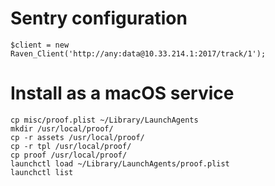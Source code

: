 Sentry configuration
===

```
$client = new Raven_Client('http://any:data@10.33.214.1:2017/track/1');
```

Install as a macOS service
===

```
cp misc/proof.plist ~/Library/LaunchAgents
mkdir /usr/local/proof/
cp -r assets /usr/local/proof/
cp -r tpl /usr/local/proof/
cp proof /usr/local/proof/
launchctl load ~/Library/LaunchAgents/proof.plist
launchctl list
```
